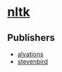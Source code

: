 # [nltk](https://pypi.org/project/nltk)



## Publishers
- [alvations](https://pypi.org/user/alvations)
- [stevenbird](https://pypi.org/user/stevenbird)

